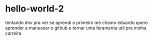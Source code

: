 # hello-world-2
tentando dnv pra ver se aprendi o primeiro
me chamo eduardo 
quero aprender a manusear o github
e tornar uma feramenta util
pra minha carreira
